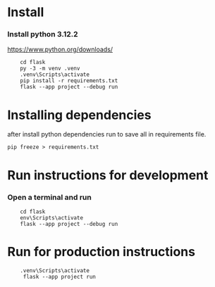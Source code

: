# Install
    
### Install python 3.12.2
https://www.python.org/downloads/

```
    cd flask
    py -3 -m venv .venv
    .venv\Scripts\activate
    pip install -r requirements.txt
    flask --app project --debug run
```

# Installing dependencies

after install python dependencies run to save all in requirements file.
```
pip freeze > requirements.txt
```


# Run instructions for development
### Open a terminal and run

```
    cd flask
    env\Scripts\activate
    flask --app project --debug run
```


# Run for production instructions
```
    .venv\Scripts\activate
     flask --app project run
```